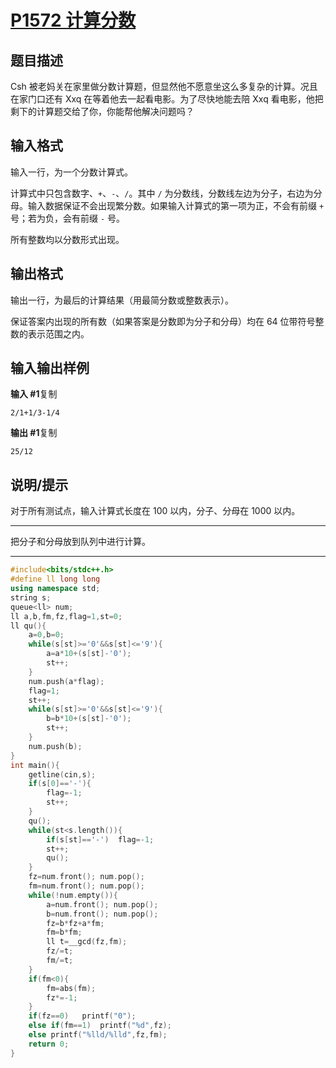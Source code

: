 # [P1572 计算分数](https://www.luogu.com.cn/problem/P1572)

## 题目描述

Csh 被老妈关在家里做分数计算题，但显然他不愿意坐这么多复杂的计算。况且在家门口还有 Xxq 在等着他去一起看电影。为了尽快地能去陪 Xxq 看电影，他把剩下的计算题交给了你，你能帮他解决问题吗？

## 输入格式

输入一行，为一个分数计算式。

计算式中只包含数字、`+`、`-`、`/`。其中 `/` 为分数线，分数线左边为分子，右边为分母。输入数据保证不会出现繁分数。如果输入计算式的第一项为正，不会有前缀 `+` 号；若为负，会有前缀 `-` 号。

所有整数均以分数形式出现。

## 输出格式

输出一行，为最后的计算结果（用最简分数或整数表示）。

保证答案内出现的所有数（如果答案是分数即为分子和分母）均在 64 位带符号整数的表示范围之内。

## 输入输出样例

**输入 #1**复制

```
2/1+1/3-1/4
```

**输出 #1**复制

```
25/12
```

## 说明/提示

对于所有测试点，输入计算式长度在 100 以内，分子、分母在 1000 以内。



***

把分子和分母放到队列中进行计算。

***



```c++
#include<bits/stdc++.h>
#define ll long long
using namespace std;
string s;
queue<ll> num;
ll a,b,fm,fz,flag=1,st=0;
ll qu(){
	a=0,b=0;
	while(s[st]>='0'&&s[st]<='9'){
		a=a*10+(s[st]-'0');
		st++;
	}
	num.push(a*flag);
	flag=1;
	st++;
	while(s[st]>='0'&&s[st]<='9'){
		b=b*10+(s[st]-'0');
		st++;
	}
	num.push(b);
}
int main(){
	getline(cin,s);
	if(s[0]=='-'){
		flag=-1;
		st++;
	}
	qu();
	while(st<s.length()){
		if(s[st]=='-')	flag=-1;
		st++;
		qu();
	}
	fz=num.front(); num.pop();
	fm=num.front(); num.pop();
	while(!num.empty()){
		a=num.front(); num.pop();
		b=num.front(); num.pop();
		fz=b*fz+a*fm;
		fm=b*fm;
		ll t=__gcd(fz,fm);
		fz/=t;
		fm/=t;
	}
	if(fm<0){
		fm=abs(fm);
		fz*=-1;
	}
	if(fz==0)	printf("0");
	else if(fm==1)	printf("%d",fz);
	else printf("%lld/%lld",fz,fm);
	return 0;
}
```

